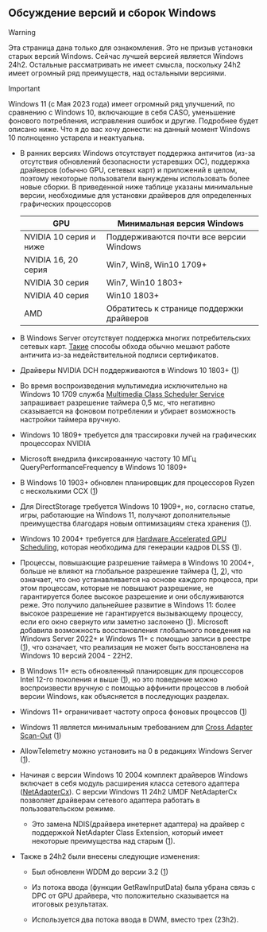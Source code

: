 ## Обсуждение версий и сборок Windows

>[!WARNING]
> Эта страница дана только для ознакомления. Это не призыв установки старых версий Windows. Сейчас лучшей версией является Windows 24h2. Остальные рассматривать не имеет смысла, поскольку 24h2 имеет огромный ряд преимуществ, над остальными версиями.

>[!IMPORTANT]
> Windows 11 (с Мая 2023 года) имеет огромный ряд улучшений, по сравнению с Windows 10, включающие в себя CASO, уменьшение фонового потребления, исправления ошибок и другие. Подробнее будет описано ниже. Что я до вас хочу донести: на данный момент Windows 10 полноценно устарела и неактуальна.

- В ранних версиях Windows отсутствует поддержка античитов (из-за отсутствия обновлений безопасности устаревших ОС), поддержка драйверов (обычно GPU, сетевых карт) и приложений в целом, поэтому некоторые пользователи вынуждены использовать более новые сборки. В приведенной ниже таблице указаны минимальные версии, необходимые для установки драйверов для определенных графических процессоров

    |GPU|Минимальная версия Windows|
    |---|---|
    |NVIDIA 10 серия и ниже|Поддерживаются почти все версии Windows|
    |NVIDIA 16, 20 серия|Win7, Win8, Win10 1709+|
    |NVIDIA 30 серия|Win7, Win10 1803+|
    |NVIDIA 40 серия|Win10 1803+|
    |AMD|Обратитесь к странице поддержки драйверов|

- В Windows Server отсутствует поддержка многих потребительских сетевых карт. [Такие](https://github.com/loopback-kr/Intel-I219-V-for-Windows-Server) способы обхода обычно мешают работе античита из-за недействительной подписи сертификатов.

- Драйверы NVIDIA DCH поддерживаются в Windows 10 1803+ ([1](https://nvidia.custhelp.com/app/answers/detail/a_id/4777/~/nvidia-dch%2Fstandard-display-drivers-for-windows-10-faq))

- Во время воспроизведения мультимедиа исключительно на Windows 10 1709 служба [Multimedia Class Scheduler Service](https://learn.microsoft.com/en-us/windows/win32/procthread/multimedia-class-scheduler-service) запрашивает разрешение таймера 0,5 мс, что негативно сказывается на фоновом потреблении и убирает возможность настройки таймера вручную.

- Windows 10 1809+ требуется для трассировки лучей на графических процессорах NVIDIA

- Microsoft внедрила фиксированную частоту 10 МГц QueryPerformanceFrequency в Windows 10 1809+

- В Windows 10 1903+ обновлен планировщик для процессоров Ryzen с несколькими CCX ([1](https://i.redd.it/y8nxtm08um331.png))

- Для DirectStorage требуется Windows 10 1909+, но, согласно статье, игры, работающие на Windows 11, получают дополнительные преимущества благодаря новым оптимизациям стека хранения ([1](https://devblogs.microsoft.com/directx/directstorage-developer-preview-now-available)).

- Windows 10 2004+ требуется для [Hardware Accelerated GPU Scheduling](https://devblogs.microsoft.com/directx/hardware-accelerated-gpu-scheduling), которая необходима для генерации кадров DLSS ([1](https://developer.nvidia.com/rtx/streamline/get-started)).

- Процессы, повышающие разрешение таймера в Windows 10 2004+, больше не влияют на глобальное разрешение таймера ([1](https://learn.microsoft.com/en-us/windows/win32/api/timeapi/nf-timeapi-timebeginperiod), [2](https://randomascii.wordpress.com/2020/10/04/windows-timer-resolution-the-great-rule-change)), что означает, что оно устанавливается на основе каждого процесса, при этом процессам, которые не повышают разрешение, не гарантируется более высокое разрешение и они обслуживаются реже. Это получило дальнейшее развитие в Windows 11: более высокое разрешение не гарантируется вызывающему процессу, если его окно свернуто или заметно заслонено ([1](https://learn.microsoft.com/en-us/windows/win32/api/timeapi/nf-timeapi-timebeginperiod)). Microsoft добавила возможность восстановления глобального поведения на Windows Server 2022+ и Windows 11+ с помощью записи в реестре ([1](https://randomascii.wordpress.com/2020/10/04/windows-timer-resolution-the-great-rule-change)), что означает, что реализация не может быть восстановлена на Windows 10 версий 2004 - 22H2.

- В Windows 11+ есть обновленный планировщик для процессоров Intel 12-го поколения и выше ([1](https://www.anandtech.com/show/16959/intel-innovation-alder-lake-november-4th/3)), но это поведение можно воспроизвести вручную с помощью аффинити процессов в любой версии Windows, как объясняется в последующих разделах.

- Windows 11+ ограничивает частоту опроса фоновых процессов ([1](https://blogs.windows.com/windowsdeveloper/2023/05/26/delivering-delightful-performance-for-more-than-one-billion-users-worldwide))

- Windows 11 является минимальным требованием для [Cross Adapter Scan-Out](https://videocardz.com/newz/microsoft-cross-adapter-scan-out-caso-delivers-16-fps-increse-on-laptops-without-dgpu-igpu-mux-switch) ([1](https://devblogs.microsoft.com/directx/optimizing-hybrid-laptop-performance-with-cross-adapter-scan-out-caso))

- AllowTelemetry можно установить на 0 в редакциях Windows Server ([1](https://gpsearch.azurewebsites.net:/Default.aspx?PolicyID=10937)).

- Начиная с версии Windows 10 2004 комплект драйверов Windows включает в себя модуль расширения класса сетевого адаптера ([NetAdapterCx](https://learn.microsoft.com/ru-ru/windows-hardware/drivers/netcx)). С версии Windows 11 24h2 UMDF NetAdapterCx позволяет драйверам сетевого адаптера работать в пользовательском режиме.
  
    - Это замена NDIS(драйвера инетернет адаптера) на драйвер с поддержкой NetAdapter Class Extension, который имеет некоторые преимущества над старым ([1](https://learn.microsoft.com/ru-ru/windows-hardware/drivers/netcx/)).

- Также в 24h2 были внесены следующие изменения:
  
    - Был обновленн WDDM до версии 3.2 ([1](https://learn.microsoft.com/en-us/windows-hardware/drivers/what-s-new-in-driver-development#display-and-graphics-drivers))
      
    - Из потока ввода (функции GetRawInputData) была убрана связь с DPC от GPU драйвера, что положительно сказывается на итоговых результатах.

    - Используется два потока ввода в DWM, вместо трех (23h2).
  
